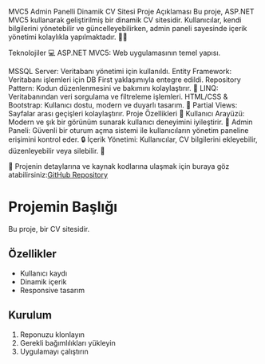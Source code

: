 MVC5 Admin Panelli Dinamik CV Sitesi
Proje Açıklaması
Bu proje, ASP.NET MVC5 kullanarak geliştirilmiş bir dinamik CV sitesidir. Kullanıcılar, kendi bilgilerini yönetebilir ve güncelleyebilirken, admin paneli sayesinde içerik yönetimi kolaylıkla yapılmaktadır. 📄✨

Teknolojiler 💻
ASP.NET MVC5: Web uygulamasının temel yapısı.

MSSQL Server: Veritabanı yönetimi için kullanıldı.
Entity Framework: Veritabanı işlemleri için DB First yaklaşımıyla entegre edildi.
Repository Pattern: Kodun düzenlenmesini ve bakımını kolaylaştırır. 🔄
LINQ: Veritabanından veri sorgulama ve filtreleme işlemleri.
HTML/CSS & Bootstrap: Kullanıcı dostu, modern ve duyarlı tasarım. 🎨
Partial Views: Sayfalar arası geçişleri kolaylaştırır.
Proje Özellikleri 🚀
Kullanıcı Arayüzü: Modern ve şık bir görünüm sunarak kullanıcı deneyimini iyileştirir. 🌟
Admin Paneli: Güvenli bir oturum açma sistemi ile kullanıcıların yönetim paneline erişimini kontrol eder. 🔒
İçerik Yönetimi: Kullanıcılar, CV bilgilerini ekleyebilir, düzenleyebilir veya silebilir. 📝

🔗 Projenin detaylarına ve kaynak kodlarına ulaşmak için buraya göz atabilirsiniz:[GitHub Repository](https://github.com/Melekdmr/MVC5-Admin-Panelli-Dinamik-CV-Sitesi)  
# Projemin Başlığı

Bu proje, bir CV sitesidir.

## Özellikler

- Kullanıcı kaydı
- Dinamik içerik
- Responsive tasarım

## Kurulum

1. Reponuzu klonlayın
2. Gerekli bağımlılıkları yükleyin
3. Uygulamayı çalıştırın

